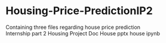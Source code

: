 # Housing-Price-PredictionIP2

Containing three files regarding house price prediction  
Internship part 2
Housing Project Doc 
House pptx
house ipynb 
